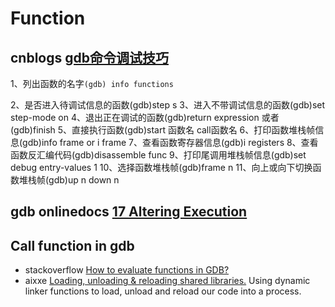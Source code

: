 # Function

## cnblogs [gdb命令调试技巧](https://www.cnblogs.com/Forever-Kenlen-Ja/p/8631663.html)

1、列出函数的名字`(gdb) info functions`

2、是否进入待调试信息的函数(gdb)step s
3、进入不带调试信息的函数(gdb)set step-mode on
4、退出正在调试的函数(gdb)return expression 或者 (gdb)finish
5、直接执行函数(gdb)start 函数名 call函数名
6、打印函数堆栈帧信息(gdb)info frame or i frame
7、查看函数寄存器信息(gdb)i registers
8、查看函数反汇编代码(gdb)disassemble func
9、打印尾调用堆栈帧信息(gdb)set debug entry-values 1
10、选择函数堆栈帧(gdb)frame n
11、向上或向下切换函数堆栈帧(gdb)up n down n

## gdb onlinedocs [17 Altering Execution](https://sourceware.org/gdb/onlinedocs/gdb/Altering.html#Altering)



## Call function in gdb

- stackoverflow [How to evaluate functions in GDB?](https://stackoverflow.com/questions/1354731/how-to-evaluate-functions-in-gdb)
- aixxe [Loading, unloading & reloading shared libraries.](https://aixxe.net/2016/09/shared-library-injection) Using dynamic linker functions to load, unload and reload our code into a process.